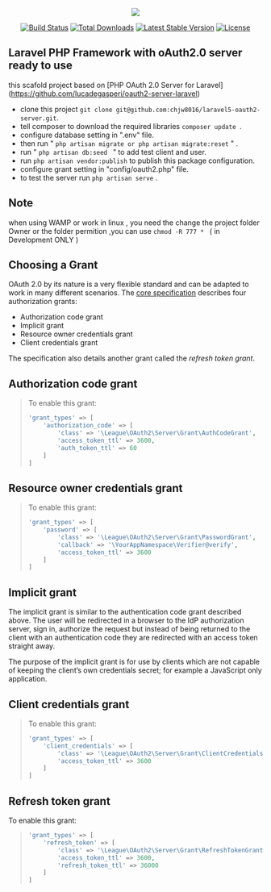 <p align="center"><img src="https://laravel.com/assets/img/components/logo-laravel.svg"></p>

<p align="center">
<a href="https://travis-ci.org/laravel/framework"><img src="https://travis-ci.org/laravel/framework.svg" alt="Build Status"></a>
<a href="https://packagist.org/packages/laravel/framework"><img src="https://poser.pugx.org/laravel/framework/d/total.svg" alt="Total Downloads"></a>
<a href="https://packagist.org/packages/laravel/framework"><img src="https://poser.pugx.org/laravel/framework/v/stable.svg" alt="Latest Stable Version"></a>
<a href="https://packagist.org/packages/laravel/framework"><img src="https://poser.pugx.org/laravel/framework/license.svg" alt="License"></a>
</p>

## Laravel PHP Framework with oAuth2.0 server ready to use

this scafold project based on [PHP OAuth 2.0 Server for Laravel] (https://github.com/lucadegasperi/oauth2-server-laravel)

- clone this project
   ``` git clone git@github.com:chjw8016/laravel5-oauth2-server.git ```.
- tell composer to download the required libraries
  ```composer update ```.
- configure database setting in ".env" file.
- then run  " ``` php artisan migrate or php artisan migrate:reset ``` " .
- run " ```php artisan db:seed ``` " to add test client and user.
- run ```php artisan vendor:publish``` to publish this package configuration.
- configure grant setting in "config/oauth2.php" file.
- to test the server run   ``` php artisan serve ``` .

## Note
when using WAMP or work in linux , you need the change the project folder Owner or the folder permition ,you can use ```chmod -R 777 * ``` ( in Development ONLY )

## Choosing a Grant

OAuth 2.0 by its nature is a very flexible standard and can be adapted to work in many different scenarios. The [core specification](http://tools.ietf.org/html/rfc6749) describes four authorization grants:

* Authorization code grant
* Implicit grant
* Resource owner credentials grant
* Client credentials grant

The specification also details another grant called the _refresh token grant_.

## Authorization code grant

> To enable this grant:
> ```php
> 'grant_types' => [
>     'authorization_code' => [
>         'class' => '\League\OAuth2\Server\Grant\AuthCodeGrant',
>         'access_token_ttl' => 3600,
>         'auth_token_ttl' => 60
>     ]
> ]
> ```

## Resource owner credentials grant

> To enable this grant:
> ```php
> 'grant_types' => [
>     'password' => [
>         'class' => '\League\OAuth2\Server\Grant\PasswordGrant',
>         'callback' => '\YourAppNamespace\Verifier@verify',
>         'access_token_ttl' => 3600
>     ]
> ]
> ```

## Implicit grant

The implicit grant is similar to the authentication code grant described above. The user will be redirected in a browser to the IdP authorization server, sign in, authorize the request but instead of being returned to the client with an authentication code they are redirected with an access token straight away.

The purpose of the implicit grant is for use by clients which are not capable of keeping the client’s own credentials secret; for example a JavaScript only application.

## Client credentials grant

> To enable this grant:
> ```php
> 'grant_types' => [
>     'client_credentials' => [
>         'class' => '\League\OAuth2\Server\Grant\ClientCredentialsGrant',
>         'access_token_ttl' => 3600
>     ]
> ]
> ```

## Refresh token grant

To enable this grant:
> ```php
> 'grant_types' => [
>     'refresh_token' => [
>         'class' => '\League\OAuth2\Server\Grant\RefreshTokenGrant',
>         'access_token_ttl' => 3600,
>         'refresh_token_ttl' => 36000
>     ]
> ]
> ```
